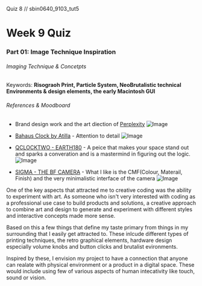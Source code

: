 Quiz 8 // sbin0640_9103_tut5

# Week 9 Quiz
### Part 01: Image Technique Inspiration

###### Imaging Technique & Concetpts

Keywords: **Risograoh Print, Particle System, NeoBrutalistic technical Environments & design elements, the early Macintosh GUI**

###### References & Moodboard
* Brand design work and the art diection of [Perplexity](https://live.standards.site/perplexity/design)
![Image](https://framerusercontent.com/images/T2wAg0YBqfCPeAEM01R5vl1z1s.png)

* [Bahaus Clock by Atilla](https://bauhausclock.com/) - Attention to detail
![Image](https://framerusercontent.com/images/UAxoPlYYoJ5XttrB6AuJgkICUA.webp)

* [QCLOCKTWO - EARTH180](https://qlocktwo.com/en-au/earth/180) - A peice that makes your space stand out and sparks a converation and is a mastermind in figuring out the logic. 
![Image](https://content.qlocktwo.com/api/media/file/Earth180-BLPC-Header.jpg)

* [SIGMA - THE BF CAMERA](https://www.sigma-global.com/en/cameras/bf/) - What I like is the CMF(Colour, Materail, Finish) and the very minimalistic interface of the camera
![Image](https://www.sigma-global.com/en/cameras/bf/images/bf_diagram_02.jpg) 


One of the key aspects that attracted me to creative coding was the ability to experiment with art. As someone who isn't very interested with coding as a professional use case to build products and solutions, a creative approach to combine art and design to generate and experiment with different styles and interactive concepts made more sense. 

Based on this a few things that define my taste primary from things in my surrounding that I easily get attracted to. These inlcude different types of printing techniques, the retro graphical elements, hardware design especially volume knobs and button clicks and brutalist evironments. 

Inspired by these, I envision my project to have a connection that anyone can realate with physical environment or a product in a digital space. These would include using few of various aspects of human intecativity like touch, sound or vision. 




